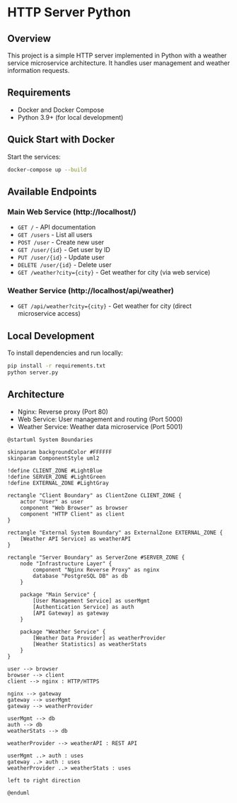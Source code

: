 # HTTP Server Python

## Overview
This project is a simple HTTP server implemented in Python with a weather service microservice architecture. It handles user management and weather information requests.

## Requirements
- Docker and Docker Compose
- Python 3.9+ (for local development)

## Quick Start with Docker
Start the services:
```bash
docker-compose up --build
```

## Available Endpoints

### Main Web Service (http://localhost/)
- `GET /` - API documentation
- `GET /users` - List all users
- `POST /user` - Create new user
- `GET /user/{id}` - Get user by ID
- `PUT /user/{id}` - Update user
- `DELETE /user/{id}` - Delete user
- `GET /weather?city={city}` - Get weather for city (via web service)

### Weather Service (http://localhost/api/weather)
- `GET /api/weather?city={city}` - Get weather for city (direct microservice access)

## Local Development
To install dependencies and run locally:
```bash
pip install -r requirements.txt
python server.py
```

## Architecture
- Nginx: Reverse proxy (Port 80)
- Web Service: User management and routing (Port 5000)
- Weather Service: Weather data microservice (Port 5001)

```plantuml
@startuml System Boundaries

skinparam backgroundColor #FFFFFF
skinparam ComponentStyle uml2

!define CLIENT_ZONE #LightBlue
!define SERVER_ZONE #LightGreen 
!define EXTERNAL_ZONE #LightGray

rectangle "Client Boundary" as ClientZone CLIENT_ZONE {
    actor "User" as user 
    component "Web Browser" as browser
    component "HTTP Client" as client
}

rectangle "External System Boundary" as ExternalZone EXTERNAL_ZONE {
    [Weather API Service] as weatherAPI
}

rectangle "Server Boundary" as ServerZone #SERVER_ZONE {
    node "Infrastructure Layer" {
        component "Nginx Reverse Proxy" as nginx
        database "PostgreSQL DB" as db
    }
    
    package "Main Service" {
        [User Management Service] as userMgmt
        [Authentication Service] as auth
        [API Gateway] as gateway
    }
    
    package "Weather Service" {
        [Weather Data Provider] as weatherProvider
        [Weather Statistics] as weatherStats
    }
}

user --> browser
browser --> client 
client --> nginx : HTTP/HTTPS

nginx --> gateway
gateway --> userMgmt
gateway --> weatherProvider

userMgmt --> db
auth --> db
weatherStats --> db

weatherProvider --> weatherAPI : REST API

userMgmt ..> auth : uses
gateway ..> auth : uses
weatherProvider ..> weatherStats : uses

left to right direction

@enduml
```